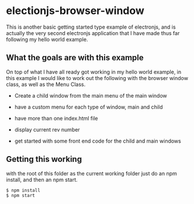 # electionjs-browser-window

This is another basic getting started type example of electronjs, and is actually the very second electronjs application that I have made thus far following my hello world example.

## What the goals are with this example

On top of what I have all ready got working in my hello world example, in this example I would like to work out the following with the browser window class, as well as the Menu Class.

* Create a child window from the main menu of the main window
* have a custom menu for each type of window, main and child
* have more than one index.html file

* display current rev number
* get started with some front end code for the child and main windows

## Getting this working

with the root of this folder as the current working folder just do an npm install, and then an npm start.

```
$ npm install
$ npm start
```

